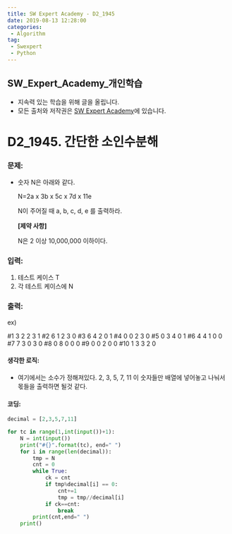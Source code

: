 ```yaml
---
title: SW Expert Academy - D2_1945
date: 2019-08-13 12:28:00
categories:
 - Algorithm
tag:
 - Swexpert
 - Python
---
```


## SW_Expert_Academy_개인학습

- 지속력 있는 학습을 위해 글을 올립니다.
- 모든 출처와 저작권은 [SW Expert Academy][출처]에 있습니다.



# D2_1945. 간단한 소인수분해

### 문제:

- 숫자 N은 아래와 같다.

  N=2a x 3b x 5c x 7d x 11e

  N이 주어질 때 a, b, c, d, e 를 출력하라.

  **[제약 사항]**

  N은 2 이상 10,000,000 이하이다.  

### 입력:

1. 테스트 케이스 T
2. 각 테스트 케이스에 N



### 출력:

ex)

#1 3 2 2 3 1
#2 6 1 2 3 0
#3 6 4 2 0 1
#4 0 0 2 3 0
#5 0 3 4 0 1
#6 4 4 1 0 0
#7 7 3 0 3 0
#8 0 8 0 0 0
#9 0 0 2 0 0
#10 1 3 3 2 0

#### 생각한 로직:

- 여기에서는 소수가 정해져있다. 2, 3, 5, 7, 11 이 숫자들만 배열에 넣어놓고 나눠서 몫들을 출력하면 될것 같다.



#### 코딩:

```python
decimal = [2,3,5,7,11]

for tc in range(1,int(input())+1):
    N = int(input())
    print("#{}".format(tc), end=" ")
    for i in range(len(decimal)):
        tmp = N
        cnt = 0
        while True:
            ck = cnt
            if tmp%decimal[i] == 0:
                cnt+=1
                tmp = tmp//decimal[i]
            if ck==cnt:
                break
        print(cnt,end=" ")
    print()

```



[출처]: https://www.swexpertacademy.com/